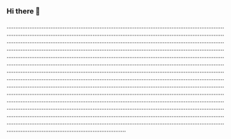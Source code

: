 ### Hi there 👋

............................................................................................................................................................................................................................................................................................................................................................................................................................................................................................................................................................................................................................................................................................................................................................................................................................................................................................................................................................................................................................................................................................................................................................................................................................................................................................................................................................................................................................................................................................................................................................................................................................................................................................................................................................................................................................................................................